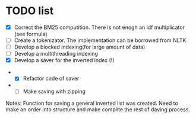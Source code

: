 # TODO list

- [X] Correct the BM25 computition. There is not enogh an idf multiplicator (see formula)
- [ ] Create a tokenizator. The implementation can be borrowed from NLTK
- [ ] Develop a blocked indexing(for large amount of data)
- [ ] Develop a multithreading indexing
- [x] Develop a saver for the inverted index (!)
* - [x] Refactor code of saver   
* - [ ] Make saving with zipping

Notes:
Function for saving a general inverted list was created. Need to make an order into structure and make complite the rest of daving process.
